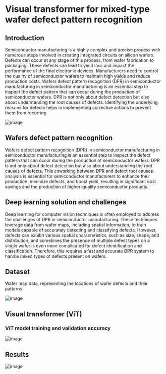 # Visual transformer for mixed-type wafer defect pattern recognition

## Introduction

Semiconductor manufacturing is a highly complex and precise process with numerous steps involved in creating integrated circuits on silicon wafers. Defects can occur at any stage of this process, from wafer fabrication to packaging. These defects can lead to yield loss and impact the performance of the final electronic devices. Manufacturers need to control the quality of semiconductor wafers to maintain high yields and reduce production costs. Wafers defect pattern recognition (DPR) in semiconductor manufacturing in semiconductor manufacturing is an essential step to inspect the defect pattern that can occur during the production of semiconductor wafers. DPR is not only about defect detection but also about understanding the root causes of defects. Identifying the underlying reasons for defects helps in implementing corrective actions to prevent them from recurring.

![image](https://github.com/PanithanS/Wafers-Defect-Recognition-for-Semiconductor--Manufacturing/assets/83627892/3e059907-fb2b-4ce9-8cbd-440e5afccb10)

## Wafers defect pattern recognition
Wafers defect pattern recognition (DPR) in semiconductor manufacturing in semiconductor manufacturing is an essential step to inspect the defect pattern that can occur during the production of semiconductor wafers. DPR is not only about defect detection but also about understanding the root causes of defects. This coworking between DPR and defect root causes analysis is essential for semiconductor manufacturers to enhance their production, minimize defects, and boost yield, resulting in significant cost savings and the production of higher-quality semiconductor products. 

## Deep learning solution and challenges
Deep learning for computer vision techniques is often employed to address the challenges of DPR in semiconductor manufacturing. These techniques leverage data from wafer maps, including spatial information, to train models capable of accurately detecting and classifying defects. However, defects can exhibit various spatial characteristics, such as size, shape, and distribution, and sometimes the presence of multiple defect types on a single wafer is even more complicated for defect identification and classification. Therefore, this requires a fast and accurate DPR system to handle mixed types of defects present on wafers.

## Dataset
Wafer map data, representing the locations of wafer defects and their patterns

![image](https://github.com/PanithanS/Wafers-Defect-Recognition-for-Semiconductor-Manufacturing/assets/83627892/cfaaa855-0cf4-442a-8c19-10322361ee6d)

## Visual transformer (ViT)

### ViT model training and validation accuracy

![image](https://github.com/PanithanS/Wafers-Defect-Recognition-for-Semiconductor-Manufacturing/assets/83627892/d30b5bbc-cb8a-4605-bdc0-ecafeda91c9f)

## Results
![image](https://github.com/PanithanS/Wafers-Defect-Recognition-for-Semiconductor-Manufacturing/assets/83627892/854feccc-df21-45ee-a962-1fb6e76bc849)
